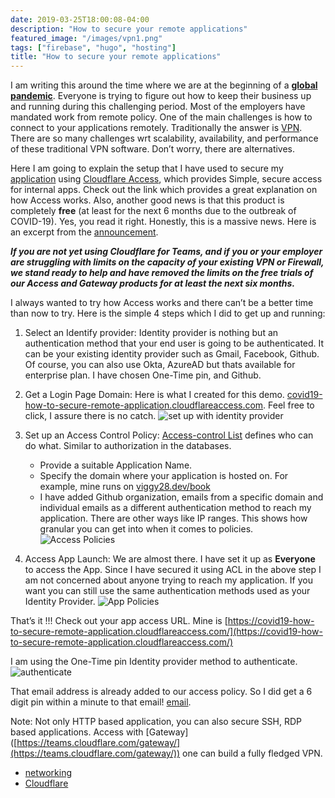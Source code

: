 ```yaml
---
date: 2019-03-25T18:00:08-04:00
description: "How to secure your remote applications"
featured_image: "/images/vpn1.png"
tags: ["firebase", "hugo", "hosting"]
title: "How to secure your remote applications"
---
```


I am writing this around the time where we are at the beginning of a
[**global
pandemic**](https://www.forbes.com/sites/brucelee/2020/03/11/the-covid-19-coronavirus-is-now-a-pandemic-what-does-that-mean/#d9bcd0277699).
Everyone is trying to figure out how to keep their business up and
running during this challenging period. Most of the employers have
mandated work from remote policy. One of the main challenges is how to
connect to your applications remotely. Traditionally the answer is
[VPN](https://en.wikipedia.org/wiki/Virtual_private_network). There are
so many challenges wrt scalability, availability, and performance of
these traditional VPN software. Don’t worry, there are alternatives.

Here I am going to explain the setup that I have used to secure my
[application](https://viggy28.dev/book) using [Cloudflare
Access](https://teams.cloudflare.com/access/index.html), which provides
Simple, secure access for internal apps. Check out the link which
provides a great explanation on how Access works. Also, another good
news is that this product is completely **free** (at least for the next
6 months due to the outbreak of COVID-19). Yes, you read it right.
Honestly, this is a massive news. Here is an excerpt from the
[announcement](https://blog.cloudflare.com/cloudflare-during-the-coronavirus-emergency/).

***If you are not yet using Cloudflare for Teams, and if you or your
employer are struggling with limits on the capacity of your existing VPN
or Firewall, we stand ready to help and have removed the limits on the
free trials of our Access and Gateway products for at least the next six
months.***

I always wanted to try how Access works and there can’t be a better time
than now to try. Here is the simple 4 steps which I did to get up and
running:

1.  Select an Identify provider: Identity provider is nothing but an
    authentication method that your end user is going to be
    authenticated. It can be your existing identity provider such as
    Gmail, Facebook, Github. Of course, you can also use Okta, AzureAD
    but thats available for enterprise plan. I have chosen One-Time pin,
    and Github.

2.  Get a Login Page Domain: Here is what I created for this demo.
    [covid19-how-to-secure-remote-application.cloudflareaccess.com](https://covid19-how-to-secure-remote-application.cloudflareaccess.com/).
    Feel free to click, I assure there is no catch. ![set up with
    identity provider](/images/identity-provider.png)

3.  Set up an Access Control Policy: [Access-control
    List](https://en.wikipedia.org/wiki/Access-control_list) defines who
    can do what. Similar to authorization in the databases.

    -   Provide a suitable Application Name.
    -   Specify the domain where your application is hosted on. For
        example, mine runs on
        [viggy28.dev/book](https://viggy28.dev/book)
    -   I have added Github organization, emails from a specific domain
        and individual emails as a different authentication method to
        reach my application. There are other ways like IP ranges. This
        shows how granular you can get into when it comes to policies.
        ![Access Policies](/images/access-policies.png)

4.  Access App Launch: We are almost there. I have set it up as
    **Everyone** to access the App. Since I have secured it using ACL in
    the above step I am not concerned about anyone trying to reach my
    application. If you want you can still use the same authentication
    methods used as your Identity Provider. ![App
    Policies](/images/app-policies.png)

That’s it !!! Check out your app access URL. Mine is
[https://covid19-how-to-secure-remote-application.cloudflareaccess.com/](https://covid19-how-to-secure-remote-application.cloudflareaccess.com/)

I am using the One-Time pin Identity provider method to authenticate.
![authenticate](/images/authentication.png)

That email address is already added to our access policy. So I did get a
6 digit pin within a minute to that email!
[email](/images/one-time-pin.png).

Note: Not only HTTP based application, you can also secure SSH, RDP
based applications. Access with [Gateway]
([https://teams.cloudflare.com/gateway/](https://teams.cloudflare.com/gateway/))
one can build a fully fledged VPN.

-   [networking](/tags/networking)
-   [Cloudflare](/tags/cloudflare)

